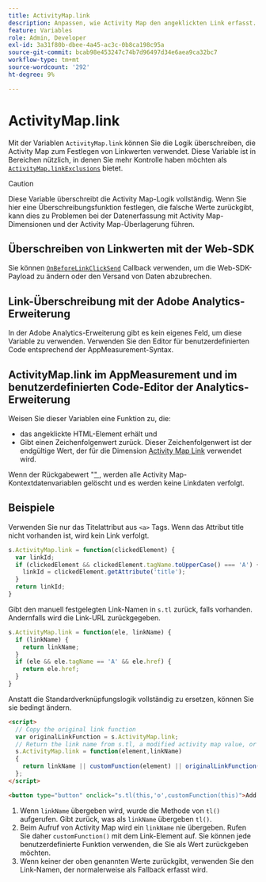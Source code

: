```yaml
---
title: ActivityMap.link
description: Anpassen, wie Activity Map den angeklickten Link erfasst.
feature: Variables
role: Admin, Developer
exl-id: 3a31f80b-dbee-4a45-ac3c-0b8ca198c95a
source-git-commit: bcab98e453247c74b7d96497d34e6aea9ca32bc7
workflow-type: tm+mt
source-wordcount: '292'
ht-degree: 9%

---
```


# ActivityMap.link

Mit der Variablen `ActivityMap.link` können Sie die Logik überschreiben, die Activity Map zum Festlegen von Linkwerten verwendet. Diese Variable ist in Bereichen nützlich, in denen Sie mehr Kontrolle haben möchten als [`ActivityMap.linkExclusions`](../config-vars/activitymap-linkexclusions.md) bietet.

>[!CAUTION]
>Diese Variable überschreibt die Activity Map-Logik vollständig. Wenn Sie hier eine Überschreibungsfunktion festlegen, die falsche Werte zurückgibt, kann dies zu Problemen bei der Datenerfassung mit Activity Map-Dimensionen und der Activity Map-Überlagerung führen.

## Überschreiben von Linkwerten mit der Web-SDK

Sie können [`OnBeforeLinkClickSend`](https://experienceleague.adobe.com/en/docs/experience-platform/web-sdk/commands/configure/onbeforelinkclicksend) Callback verwenden, um die Web-SDK-Payload zu ändern oder den Versand von Daten abzubrechen.

## Link-Überschreibung mit der Adobe Analytics-Erweiterung

In der Adobe Analytics-Erweiterung gibt es kein eigenes Feld, um diese Variable zu verwenden. Verwenden Sie den Editor für benutzerdefinierten Code entsprechend der AppMeasurement-Syntax.

## ActivityMap.link im AppMeasurement und im benutzerdefinierten Code-Editor der Analytics-Erweiterung

Weisen Sie dieser Variablen eine Funktion zu, die:

* das angeklickte HTML-Element erhält und
* Gibt einen Zeichenfolgenwert zurück. Dieser Zeichenfolgenwert ist der endgültige Wert, der für die Dimension [Activity Map Link](/help/components/dimensions/activity-map-link.md) verwendet wird.

Wenn der Rückgabewert &quot;[&quot; ](https://developer.mozilla.org/de-DE/docs/Glossary/Falsy), werden alle Activity Map-Kontextdatenvariablen gelöscht und es werden keine Linkdaten verfolgt.

## Beispiele

Verwenden Sie nur das Titelattribut aus `<a>` Tags. Wenn das Attribut title nicht vorhanden ist, wird kein Link verfolgt.

```js
s.ActivityMap.link = function(clickedElement) {
  var linkId;
  if (clickedElement && clickedElement.tagName.toUpperCase() === 'A') {
    linkId = clickedElement.getAttribute('title');
  }
  return linkId;
}
```

Gibt den manuell festgelegten Link-Namen in `s.tl` zurück, falls vorhanden. Andernfalls wird die Link-URL zurückgegeben.

```js
s.ActivityMap.link = function(ele, linkName) {
  if (linkName) {
    return linkName;
  }
  if (ele && ele.tagName == 'A' && ele.href) {
    return ele.href;
  }
}
```

Anstatt die Standardverknüpfungslogik vollständig zu ersetzen, können Sie sie bedingt ändern.

```html
<script>
  // Copy the original link function
  var originalLinkFunction = s.ActivityMap.link;
  // Return the link name from s.tl, a modified activity map value, or the original activity map value
  s.ActivityMap.link = function(element,linkName)
  {
    return linkName || customFunction(element) || originalLinkFunction(element,linkName);
  };
</script>

<button type="button" onclick="s.tl(this,'o',customFunction(this)">Add To Cart</button>
```

1. Wenn `linkName` übergeben wird, wurde die Methode von `tl()` aufgerufen. Gibt zurück, was als `linkName` übergeben `tl()`.
2. Beim Aufruf von Activity Map wird ein `linkName` nie übergeben. Rufen Sie daher `customFunction()` mit dem Link-Element auf. Sie können jede benutzerdefinierte Funktion verwenden, die Sie als Wert zurückgeben möchten.
3. Wenn keiner der oben genannten Werte zurückgibt, verwenden Sie den Link-Namen, der normalerweise als Fallback erfasst wird.
